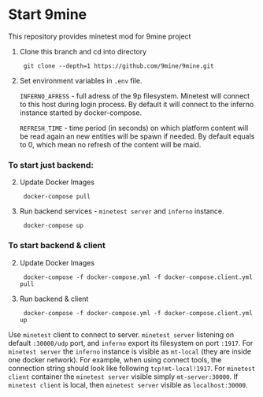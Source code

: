 # Start 9mine
This repository provides minetest mod for 9mine project

1. Clone this branch and cd into directory

        git clone --depth=1 https://github.com/9mine/9mine.git

2. Set environment variables in `.env` file.

    `INFERNO_AFRESS` - full adress of the 9p filesystem. Minetest will connect to this host during login process. By default it will connect to the inferno instance started by docker-compose.

    `REFRESH_TIME` - time period (in seconds) on which platform content will be read again an new entities will be spawn if needed. By default equals to 0, which mean no refresh of the content will be maid.

### To start just backend:

2. Update Docker Images

        docker-compose pull

3. Run backend services - `minetest server` and `inferno` instance. 
        
        docker-compose up

### To start backend & client

2. Update Docker Images 

        docker-compose -f docker-compose.yml -f docker-compose.client.yml pull

3. Run backend & client 

        docker-compose -f docker-compose.yml -f docker-compose.client.yml up

      
Use `minetest` client to connect to server. `minetest server` listening on default `:30000/udp` port, and `inferno` export its filesystem on port `:1917`. For `minetest server` the `inferno` instance is visible as `mt-local` (they are inside one docker network). For example, when using connect tools, the connection string should look like following `tcp!mt-local!1917`. For `minetest client` container the `minetest server` visible simply  `mt-server:30000`. If `minetest client` is local, then `minetest server` visible as `localhost:30000`.
